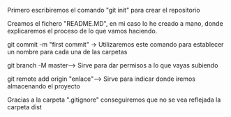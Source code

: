 Primero escribiremos el comando "git init" para crear el repositorio

Creamos el fichero "README.MD", en mi caso lo he creado a mano, donde explicaremos el proceso de lo que vamos haciendo.

git commit -m "first commit" -> Utilizaremos este comando para establecer un nombre para cada una de las carpetas

git branch -M master--> Sirve para dar permisos a lo que vayas subiendo

git remote add origin "enlace"--> Sirve para indicar donde iremos almacenando el proyecto 

Gracias a la carpeta ".gitignore" conseguiremos que no se vea reflejada la carpeta dist

